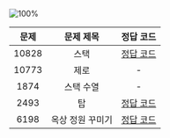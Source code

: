 ![100%](https://progress-bar.dev/3/?scale=5&title=progress&width=500&color=babaca&suffix=/5)

| 문제 | 문제 제목 | 정답 코드 |
| :--: | :--: | :--: |
| 10828 | 스택 | [정답 코드](../0x05/solutions/10828.cpp) |
| 10773 | 제로 | - |
| 1874 | 스택 수열 | - |
| 2493 | 탑 | [정답 코드](../0x05/solutions/2493.cpp) |
| 6198 | 옥상 정원 꾸미기 | [정답 코드](../0x05/solutions/6198.cpp) |
